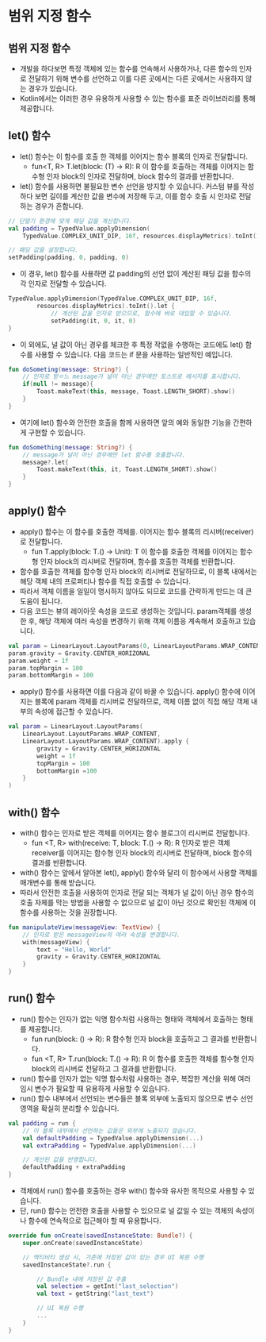 # 범위 지정 함수
## 범위 지정 함수
* 개발을 하다보면 특정 객체에 있는 함수를 연속해서 사용하거나, 다른 함수의 인자로 전달하기 위해 변수를 선언하고 이를 다른 곳에서는 다른 곳에서는 사용하지 않는 경우가 있습니다.
* Kotlin에서는 이러한 경우 유용하게 사용할 수 있는 함수를 표준 라이브러리를 통해 제공합니다.
## let() 함수
* let() 함수는 이 함수를 호출 한 객체를 이어지는 함수 블록의 인자로 전달합니다.
    * fun<T, R> T.let(block: (T) -> R): R
    이 함수를 호출하는 객체를 이어지는 함수형 인자 block의 인자로 전달하며, block 함수의 결과를 반환합니다.
* let() 함수를 사용하면 불필요한 변수 선언을 방지할 수 있습니다. 커스텀 뷰를 작성하다 보면 길이를 계산한 값을 변수에 저장해 두고, 이를 함수 호출 시 인자로 전달하는 경우가 흔합니다.
~~~kotlin
// 단말기 환경에 맞게 패딩 값을 계산합니다.
val padding = TypedValue.applyDimension(
    TypedValue.COMPLEX_UNIT_DIP, 16f, resources.displayMetrics).toInt()

// 패딩 값을 설정합니다.
setPadding(padding, 0, padding, 0)
~~~
* 이 경우, let() 함수를 사용하면 값 padding의 선언 없이 계산된 패딩 값을 함수의 각 인자로 전달할 수 있습니다.
~~~kotlin
TypedValue.applyDimension(TypedValue.COMPLEX_UNIT_DIP, 16f, 
        resources.displayMetrics).toInt().let {
            // 계산된 값을 인자로 받으므로, 함수에 바로 대입할 수 있습니다.
            setPadding(it, 0, it, 0)
}
~~~
* 이 외에도, 널 값이 아닌 경우를 체크한 후 특정 작없을 수행하는 코드에도 let() 함수를 사용할 수 있습니다. 다음 코드는 if 문을 사용하는 일반적인 예입니다.
~~~kotlin
fun doSometing(message: String?) {
    // 인자로 받ㅇ느 message가 널이 아닌 경우에만 토스트로 메시지를 표시합니다.
    if(null != message){
        Toast.makeText(this, message, Toast.LENGTH_SHORT).show()
    }
}
~~~
* 여기에 let() 함수와 안전한 호출을 함께 사용하면 앞의 예와 동일한 기능을 간편하게 구현할 수 있습니다.
~~~kotlin
fun doSomething(message: String?) {
    // message가 널이 아닌 경우에만 let 함수를 호출합니다.
    message?.let{
        Toast.makeText(this, it, Toast.LENGTH_SHORT).show()
    }
}
~~~

## apply() 함수
* apply() 함수는 이 함수를 호출한 객체를. 이어지는 함수 블록의 리시버(receiver)로 전달합니다.
    * fun <T> T.apply(block: T.() -> Unit): T
    이 함수를 호출한 객체를 이어지는 함수형 인자 block의 리시버로 전달하며, 함수를 호출한 객체를 반환합니다.
* 함수를 호출한 객체를 함수형 인자 block의 리시버로 전달하므로, 이 블록 내에서는 해당 객체 내의 프로퍼티나 함수를 직접 호출할 수 있습니다.
* 따라서 객체 이름을 일일이 명시하지 않아도 되므로 코드를 간략하게 만드는 데 큰 도움이 됩니다.
* 다음 코드는 뷰의 레이아웃 속성을 코드로 생성하는 것입니다. param객체를 생성한 후, 해당 객체에 여러 속성을 변경하기 위해 객체 이름응 계속해서 호출하고 있습니다.
~~~kotlin
val param = LinearLayout.LayoutParams(0, LinearLayoutParams.WRAP_CONTENT)
param.gravity = Gravity.CENTER_HORIZONAL
param.weight = 1f
param.topMargin = 100
param.bottomMargin = 100
~~~
* apply() 함수를 사용하면 이를 다음과 같이 바꿀 수 있습니다. apply() 함수에 이어지는 블록에 param 객체를 리시버로 전달하므로, 객체 이름 없이 직접 해당 객체 내부의 속성에 접근할 수 있습니다.
~~~kotlin
val param = LinearLayout.LayoutParams(
    LinearLayout.LayoutParams.WRAP_CONTENT,
    LinearLayout.LayoutParams.WRAP_CONTENT).apply {
        gravity = Gravity.CENTER_HORIZONTAL
        weight = 1f
        topMargin = 100
        bottomMargin =100
    }
)
~~~
## with() 함수
* with() 함수는 인자로 받은 객체를 이어지는 함수 블로그이 리시버로 전달합니다.
    * fun <T, R> with(receive: T, block: T.() -> R): R
    인자로 받은 객체 receiver를 이어지는 함수형 인자 block의 리시버로 전달하며, block 함수의 결과를 반환합니다.
* with() 함수는 앞에서 알아본 let(), apply() 함수와 달리 이 함수에서 사용할 객체를 매개변수를 통해 받습니다.
* 따라서 안전한 호출을 사용하여 인자로 전달 되는 객체가 널 값이 아닌 경우 함수의 호출 자체를 막는 방법을 사용할 수 없으므로 널 값이 아닌 것으로 확인된 객체에 이 함수를 사용하는 것을 권장합니다.
~~~kotlin
fun manipulateView(messageView: TextView) {
    // 인자로 받은 messageView의 여러 속성을 변경합니다.
    with(messageView) {
        text = "Hello, World"
        gravity = Gravity.CENTER_HORIZONTAL
    }
}
~~~
## run() 함수
* run() 함수는 인자가 없는 익명 함수처럼 사용하는 형태와 객체에서 호출하는 형태를 제공합니다.
    * fun <R> run(block: () -> R): R
    함수형 인자 block을 호출하고 그 결과를 반환합니다.
    * fun <T, R> T.run(block: T.() -> R): R
    이 함수를 호출한 객체를 함수형 인자 block의 리시버로 전달하고 그 결과를 반환합니다.
* run() 함수를 인자가 없는 익명 함수처럼 사용하는 경우, 복잡한 계산을 위해 여러 임시 변수가 필요할 때 유용하게 사용할 수 있습니다.
* run() 함수 내부에서 선언되는 변수들은 블록 외부에 노출되지 않으므로 변수 선언 영역을 확실히 분리할 수 있습니다.
~~~kotlin
val padding = run {
    // 이 블록 내부에서 선언하는 값들은 외부에 노출되지 않습니다.
    val defaultPadding = TypedValue.applyDimension(...)
    val extraPadding = TypedValue.applyDimension(...)

    // 계산된 값을 반영합니다.
    defaultPadding + extraPadding
}
~~~
* 객체에서 run() 함수를 호출하는 경우 with() 함수와 유사한 목적으로 사용할 수 있습니다.
* 단, run() 함수는 안전한 호출을 사용할 수 있으므로 널 값일 수 있는 객체의 속성이나 함수에 연속적으로 접근해야 할 때 유용합니다.
~~~kotlin
override fun onCreate(savedInstanceState: Bundle?) {
    super.onCreate(savedInstanceState)

    // 액티비티 생성 시, 기존에 저장된 값이 있는 경우 UI 복원 수행
    savedInstanceState?.run {

        // Bundle 내에 저장된 값 추출
        val selection = getInt("last_selection")
        val text = getString("last_text")

        // UI 복원 수행
        ...
    }
}
~~~